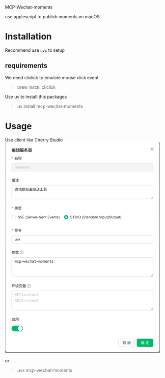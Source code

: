 MCP-Wechat-moments

use applescript to publish moments on macOS

# Installation

Recommend use `uvx` to setup

## requirements
We need cliclick to emulate mouse click event
> brew install cliclick

Use uv to install this packages
> uv install mcp-wechat-moments


# Usage
Use client like Cherry Studio
![intro](misc/intro.png)

or

> uvx mcp-wechat-moments

